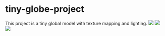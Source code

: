 # tiny-globe-project
This project is a tiny global model with texture mapping and lighting.
![](https://github.com/XiaoyuXiao1998/tiny-globe-project/blob/main/res/diaplay_draw_1.gif)
![](https://github.com/XiaoyuXiao1998/tiny-globe-project/blob/main/res/display_draw2.gif)
![](https://github.com/XiaoyuXiao1998/tiny-globe-project/blob/main/res/display_draw_3.gif)
